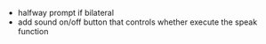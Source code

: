 - halfway prompt if bilateral
- add sound on/off button that controls whether execute the speak function
